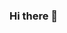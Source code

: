 ### Hi there 👋

<!--
**nardiyansah/nardiyansah** is a ✨ _special_ ✨ repository because its `README.md` (this file) appears on your GitHub profile.

Here are some ideas to get you started:

- 👋 Hi, I’m Nardiyansah
- 👀 I’m interested in programmin mostly in artificial intelligence and software development.
- 🌱 I’m currently learning in Institut Teknologi Sumatera
- 👯 I’m looking to collaborate on something that give impact in society (let's make a better world)
- 📫 How to reach me: ...
-->
